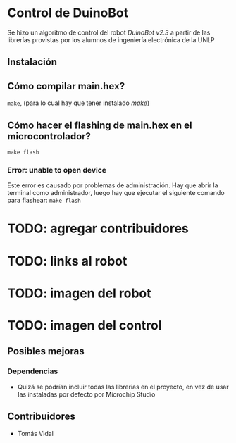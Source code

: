 # Control de DuinoBot
Se hizo un algoritmo de control del robot _DuinoBot v2.3_ a partir de las librerías provistas por los alumnos de ingeniería electrónica de la UNLP

## Instalación
## Cómo compilar main.hex?
`make`, (para lo cual hay que tener instalado _make_)
## Cómo hacer el flashing de main.hex en el microcontrolador?
`make flash`
### Error: unable to open device
Este error es causado por problemas de administración. Hay que abrir la terminal como administrador, luego hay que ejecutar el siguiente comando para flashear: `make flash`

# TODO: agregar contribuidores
# TODO: links al robot
# TODO: imagen del robot
# TODO: imagen del control

## Posibles mejoras
### Dependencias
- Quizá se podrían incluir todas las librerias en el proyecto, en vez de usar las instaladas por defecto por Microchip Studio

## Contribuidores
- Tomás Vidal